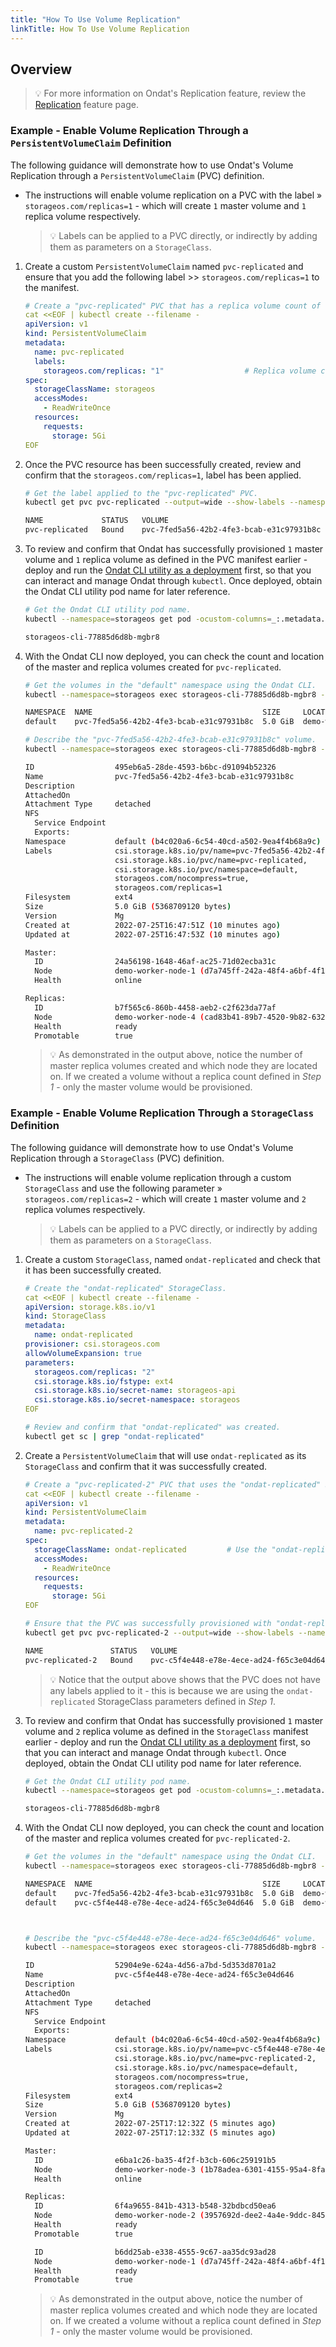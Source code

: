```yaml
---
title: "How To Use Volume Replication"
linkTitle: How To Use Volume Replication
---
```


## Overview

> 💡 For more information on Ondat's Replication feature, review the [Replication](/docs/concepts/replication) feature page.

### Example - Enable Volume Replication Through a `PersistentVolumeClaim` Definition

The following guidance will demonstrate how to use Ondat's Volume Replication through a `PersistentVolumeClaim` (PVC) definition.
- The instructions will enable volume replication on a PVC with the label » `storageos.com/replicas=1` - which will create `1` master volume and `1` replica volume respectively.

    > 💡 Labels can be applied to a PVC directly, or indirectly by adding them as parameters on a `StorageClass`.

1. Create a custom `PersistentVolumeClaim` named `pvc-replicated` and ensure that you add the following label >> `storageos.com/replicas=1` to the manifest.

    ```yaml
    # Create a "pvc-replicated" PVC that has a replica volume count of 1.
    cat <<EOF | kubectl create --filename -
    apiVersion: v1
    kind: PersistentVolumeClaim
    metadata:
      name: pvc-replicated
      labels:
        storageos.com/replicas: "1"                  # Replica volume count of 1
    spec:
      storageClassName: storageos
      accessModes:
        - ReadWriteOnce
      resources:
        requests:
          storage: 5Gi
    EOF
    ```

1. Once the PVC resource has been successfully created, review and confirm that the `storageos.com/replicas=1`, label has been applied.

    ```bash
    # Get the label applied to the "pvc-replicated" PVC.
    kubectl get pvc pvc-replicated --output=wide --show-labels --namespace=default

    NAME             STATUS   VOLUME                                     CAPACITY   ACCESS MODES   STORAGECLASS   AGE   VOLUMEMODE   LABELS
    pvc-replicated   Bound    pvc-7fed5a56-42b2-4fe3-bcab-e31c97931b8c   5Gi        RWO            storageos      26s   Filesystem   storageos.com/replicas=1```
    ```

1. To review and confirm that Ondat has successfully provisioned `1` master volume and `1` replica volume as defined in the PVC manifest earlier - deploy and run the  [Ondat CLI utility as a deployment](https://docs.ondat.io/docs/reference/cli/#run-the-cli-as-a-deployment-in-your-cluster) first, so that you can interact and manage Ondat through `kubectl`. Once deployed, obtain the Ondat CLI utility pod name for later reference.

    ```bash
    # Get the Ondat CLI utility pod name.
    kubectl --namespace=storageos get pod -ocustom-columns=_:.metadata.name --no-headers -lapp=storageos-cli

    storageos-cli-77885d6d8b-mgbr8
    ```

1. With the Ondat CLI now deployed, you can check the count and location of the master and replica volumes created for `pvc-replicated`.

    ```bash
    # Get the volumes in the "default" namespace using the Ondat CLI.
    kubectl --namespace=storageos exec storageos-cli-77885d6d8b-mgbr8 -- storageos get volumes --namespace=default

    NAMESPACE  NAME                                      SIZE     LOCATION                     ATTACHED ON  REPLICAS  AGE
    default    pvc-7fed5a56-42b2-4fe3-bcab-e31c97931b8c  5.0 GiB  demo-worker-node-1 (online)               1/1       8 minutes ago

    # Describe the "pvc-7fed5a56-42b2-4fe3-bcab-e31c97931b8c" volume.
    kubectl --namespace=storageos exec storageos-cli-77885d6d8b-mgbr8 -- storageos describe volume pvc-7fed5a56-42b2-4fe3-bcab-e31c97931b8c --namespace=default

    ID                  495eb6a5-28de-4593-b6bc-d91094b52326
    Name                pvc-7fed5a56-42b2-4fe3-bcab-e31c97931b8c
    Description
    AttachedOn
    Attachment Type     detached
    NFS
      Service Endpoint
      Exports:
    Namespace           default (b4c020a6-6c54-40cd-a502-9ea4f4b68a9c)
    Labels              csi.storage.k8s.io/pv/name=pvc-7fed5a56-42b2-4fe3-bcab-e31c97931b8c,
                        csi.storage.k8s.io/pvc/name=pvc-replicated,
                        csi.storage.k8s.io/pvc/namespace=default,
                        storageos.com/nocompress=true,
                        storageos.com/replicas=1
    Filesystem          ext4
    Size                5.0 GiB (5368709120 bytes)
    Version             Mg
    Created at          2022-07-25T16:47:51Z (10 minutes ago)
    Updated at          2022-07-25T16:47:53Z (10 minutes ago)

    Master:
      ID                24a56198-1648-46af-ac25-71d02ecba31c
      Node              demo-worker-node-1 (d7a745ff-242a-48f4-a6bf-4f191c14a237)
      Health            online

    Replicas:
      ID                b7f565c6-860b-4458-aeb2-c2f623da77af
      Node              demo-worker-node-4 (cad83b41-89b7-4520-9b82-632f31d94814)
      Health            ready
      Promotable        true
    ```

    > 💡 As demonstrated in the output above, notice the number of master replica volumes created and which node they are located on. If we created a volume without a replica count defined in *Step 1* - only the master volume would be provisioned.

### Example - Enable Volume Replication Through a `StorageClass` Definition

The following guidance will demonstrate how to use Ondat's Volume Replication  through a `StorageClass` (PVC) definition.
- The instructions will enable volume replication through a custom `StorageClass` and use the following parameter » `storageos.com/replicas=2` - which will create `1` master volume and `2` replica volumes respectively.

    > 💡 Labels can be applied to a PVC directly, or indirectly by adding them as parameters on a `StorageClass`.

1. Create a custom `StorageClass`, named `ondat-replicated` and check that it has been successfully created.

    ```yaml
    # Create the "ondat-replicated" StorageClass.
    cat <<EOF | kubectl create --filename -
    apiVersion: storage.k8s.io/v1
    kind: StorageClass
    metadata:
      name: ondat-replicated
    provisioner: csi.storageos.com
    allowVolumeExpansion: true
    parameters:
      storageos.com/replicas: "2"
      csi.storage.k8s.io/fstype: ext4
      csi.storage.k8s.io/secret-name: storageos-api
      csi.storage.k8s.io/secret-namespace: storageos
    EOF
    ```

    ```bash
    # Review and confirm that "ondat-replicated" was created.
    kubectl get sc | grep "ondat-replicated"
    ```

1. Create a `PersistentVolumeClaim` that will use `ondat-replicated` as its `StorageClass` and confirm that it was successfully created.

    ```yaml
    # Create a "pvc-replicated-2" PVC that uses the "ondat-replicated" StorageClass.
    cat <<EOF | kubectl create --filename -
    apiVersion: v1
    kind: PersistentVolumeClaim
    metadata:
      name: pvc-replicated-2
    spec:
      storageClassName: ondat-replicated         # Use the "ondat-replicated" StoragClass created in Step 1
      accessModes:
        - ReadWriteOnce
      resources:
        requests:
          storage: 5Gi
    EOF
    ```

    ```bash
    # Ensure that the PVC was successfully provisioned with "ondat-replicated".
    kubectl get pvc pvc-replicated-2 --output=wide --show-labels --namespace=default

    NAME               STATUS   VOLUME                                     CAPACITY   ACCESS MODES   STORAGECLASS       AGE   VOLUMEMODE   LABELS
    pvc-replicated-2   Bound    pvc-c5f4e448-e78e-4ece-ad24-f65c3e04d646   5Gi        RWO            ondat-replicated   57s   Filesystem   <none>
    ```

    > 💡 Notice that the output above shows that the PVC does not have any labels applied to it - this is because we are using the `ondat-replicated` StorageClass parameters defined in *Step 1*.

1. To review and confirm that Ondat has successfully provisioned `1` master volume and `2` replica volume as defined in the `StorageClass` manifest earlier - deploy and run the  [Ondat CLI utility as a deployment](https://docs.ondat.io/docs/reference/cli/#run-the-cli-as-a-deployment-in-your-cluster) first, so that you can interact and manage Ondat through `kubectl`. Once deployed, obtain the Ondat CLI utility pod name for later reference.

    ```bash
    # Get the Ondat CLI utility pod name.
    kubectl --namespace=storageos get pod -ocustom-columns=_:.metadata.name --no-headers -lapp=storageos-cli

    storageos-cli-77885d6d8b-mgbr8
    ```

1. With the Ondat CLI now deployed, you can check the count and location of the master and replica volumes created for `pvc-replicated-2`.

    ```bash
    # Get the volumes in the "default" namespace using the Ondat CLI.
    kubectl --namespace=storageos exec storageos-cli-77885d6d8b-mgbr8 -- storageos get volumes --namespace=default

    NAMESPACE  NAME                                      SIZE     LOCATION                     ATTACHED ON  REPLICAS  AGE
    default    pvc-7fed5a56-42b2-4fe3-bcab-e31c97931b8c  5.0 GiB  demo-worker-node-1 (online)               1/1       29 minutes ago
    default    pvc-c5f4e448-e78e-4ece-ad24-f65c3e04d646  5.0 GiB  demo-worker-node-3 (online)               2/2       4 minutes ago



    # Describe the "pvc-c5f4e448-e78e-4ece-ad24-f65c3e04d646" volume.
    kubectl --namespace=storageos exec storageos-cli-77885d6d8b-mgbr8 -- storageos describe volume pvc-c5f4e448-e78e-4ece-ad24-f65c3e04d646 --namespace=default

    ID                  52904e9e-624a-4d56-a7bd-5d353d8701a2
    Name                pvc-c5f4e448-e78e-4ece-ad24-f65c3e04d646
    Description
    AttachedOn
    Attachment Type     detached
    NFS
      Service Endpoint
      Exports:
    Namespace           default (b4c020a6-6c54-40cd-a502-9ea4f4b68a9c)
    Labels              csi.storage.k8s.io/pv/name=pvc-c5f4e448-e78e-4ece-ad24-f65c3e04d646,
                        csi.storage.k8s.io/pvc/name=pvc-replicated-2,
                        csi.storage.k8s.io/pvc/namespace=default,
                        storageos.com/nocompress=true,
                        storageos.com/replicas=2
    Filesystem          ext4
    Size                5.0 GiB (5368709120 bytes)
    Version             Mg
    Created at          2022-07-25T17:12:32Z (5 minutes ago)
    Updated at          2022-07-25T17:12:33Z (5 minutes ago)

    Master:
      ID                e6ba1c26-ba35-4f2f-b3cb-606c259191b5
      Node              demo-worker-node-3 (1b78adea-6301-4155-95a4-8fab26cc1038)
      Health            online

    Replicas:
      ID                6f4a9655-841b-4313-b548-32bdbcd50ea6
      Node              demo-worker-node-2 (3957692d-dee2-4a4e-9ddc-845b7b0a1fbe)
      Health            ready
      Promotable        true

      ID                b6dd25ab-e338-4555-9c67-aa35dc93ad28
      Node              demo-worker-node-1 (d7a745ff-242a-48f4-a6bf-4f191c14a237)
      Health            ready
      Promotable        true
    ```

    > 💡 As demonstrated in the output above, notice the number of master replica volumes created and which node they are located on. If we created a volume without a replica count defined in *Step 1* - only the master volume would be provisioned.
